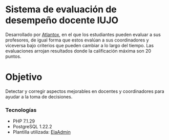 # Sistema de evaluación de desempeño docente IUJO
Desarrollado por [Atlantox](https://atlantox.pythonanywhere.com), en el que los estudiantes pueden evaluar a sus profesores, de igual forma que estos evalúan a sus coordinadores y viceversa bajo criterios que pueden cambiar a lo largo del tiempo. Las evaluaciones arrojan resultados donde la calificación máxima son 20 puntos.

# Objetivo
Detectar y corregir aspectos mejorables en docentes y coordinadores para ayudar a la toma de decisiones.

### Tecnologías
* PHP 7.1.29
* PostgreSQL 1.22.2
* Plantilla utilizada: [ElaAdmin](https://colorlib.com/polygon/elaadmin/index.html)